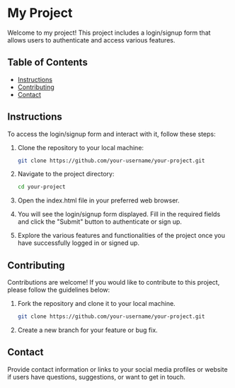 # My Project

Welcome to my project! This project includes a login/signup form that allows users to authenticate and access various features.

## Table of Contents


- [Instructions](#instructions)
- [Contributing](#contributing)
- [Contact](#contact)

## Instructions

To access the login/signup form and interact with it, follow these steps:

1. Clone the repository to your local machine:

   ```bash
   git clone https://github.com/your-username/your-project.git

2. Navigate to the project directory:

   ```bash
   cd your-project

3. Open the index.html file in your preferred web browser.

4. You will see the login/signup form displayed. Fill in the required fields and click the "Submit" button to authenticate or sign up.

5. Explore the various features and functionalities of the project once you have successfully logged in or signed up.

## Contributing

Contributions are welcome! If you would like to contribute to this project, please follow the guidelines below:
1. Fork the repository and clone it to your local machine.
   ```bash
   git clone https://github.com/your-username/your-project.git

2. Create a new branch for your feature or bug fix.


## Contact
Provide contact information or links to your social media profiles or website if users have questions, suggestions, or want to get in touch.
